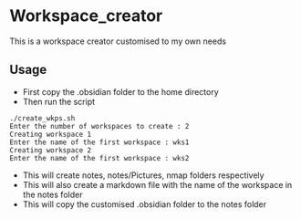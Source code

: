 # Workspace_creator
This is a workspace creator customised to my own needs

## Usage 

- First copy the .obsidian folder to the home directory
- Then run the script

```
./create_wkps.sh 
Enter the number of workspaces to create : 2
Creating workspace 1
Enter the name of the first workspace : wks1
Creating workspace 2
Enter the name of the first workspace : wks2
```

- This will create notes, notes/Pictures, nmap folders respectively
- This will also create a markdown file with the name of the workspace in the notes folder
- This will copy the customised .obsidian folder to the notes folder
